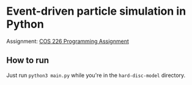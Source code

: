 # Event-driven particle simulation in Python

Assignment: [COS 226 Programming Assignment](https://introcs.cs.princeton.edu/java/assignments/collisions.html)

## How to run
Just run `python3 main.py` while you're in the `hard-disc-model` directory.
